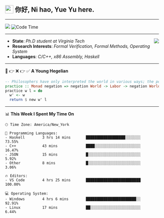 <h2> <img style="vertical-align: text-bottom;" src=https://slackmojis.com/emojis/13253-yay-frog/download/ width=27> 你好, Ni hao, Yue Yu here. </h2>

---

![](https://shields.io/badge/dynamic/json?color=blue&amp;label=Visitors&amp;query=value&amp;url=https://api.countapi.xyz/hit/fishjump.fishjump) ![Code Time](https://img.shields.io/badge/Code%20Time-228%20hrs%2018%20mins-blue)

---

<img align='right' src=https://slackmojis.com/emojis/5264-coding/download> </td>

- **State**: *Ph.D student at Virginia Tech*
- **Research Interests**: *Formal Verification, Formal Methods, Operating System*
- **Languages**: *C/C++, x86 Assembly, Haskell*

---

🚫 👉 ❌ 👉 ✅ **A Young Hegelian**

``` haskell
-- Philosophers have only interpreted the world in various ways; the point is to change it.
practice :: Monad negation => negation World -> Labor -> negation World
practice w l = do
  w' <- w
  return $ new w' l
```

---


📊 **This Week I Spent My Time On** 

```text
🕑︎ Time Zone: America/New_York

💬 Programming Languages:
- Haskell        3 hrs 14 mins       ██████████████████░░░░░░░     73.55%
- C++            43 mins             ████░░░░░░░░░░░░░░░░░░░░░     16.47%
- JSON           15 mins             █░░░░░░░░░░░░░░░░░░░░░░░░     5.92%
- Other          8 mins              █░░░░░░░░░░░░░░░░░░░░░░░░     3.06%

🔥 Editors:
- VS Code        4 hrs 25 mins       █████████████████████████     100.00%

💻 Operating System:
- Windows        4 hrs 6 mins        ███████████████████████░░     92.91%
- Linux          17 mins             ██░░░░░░░░░░░░░░░░░░░░░░░     6.44%
```

